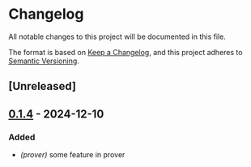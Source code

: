 # Changelog

All notable changes to this project will be documented in this file.

The format is based on [Keep a Changelog](https://keepachangelog.com/en/1.0.0/),
and this project adheres to [Semantic Versioning](https://semver.org/spec/v2.0.0.html).

## [Unreleased]

## [0.1.4](https://github.com/antonbaliasnikov/release-pls-plz/compare/prover-v0.1.3...prover-v0.1.4) - 2024-12-10

### Added

- *(prover)* some feature in prover
